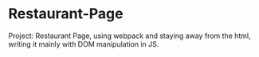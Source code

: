 # Restaurant-Page
Project: Restaurant Page, using webpack and staying away from the html, writing it mainly with DOM manipulation in JS.
